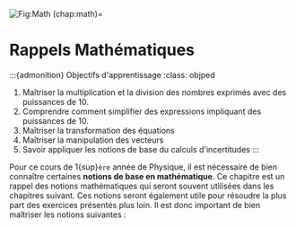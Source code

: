 ![Fig:Math](figures/Math.png)
(chap:math)=
# Rappels Mathématiques

:::{admonition} Objectifs d'apprentissage
:class: objped
1. Maîtriser la multiplication et la division des nombres exprimés avec des puissances de 10.
2. Comprendre comment simplifier des expressions impliquant des puissances de 10.
2. Maîtriser la transformation des équations
3. Maîtriser la manipulation des vecteurs
4. Savoir appliquer les notions de base du calculs d'incertitudes
:::

Pour ce cours de 1{sup}`ère` année de Physique, il est nécessaire de bien connaître certaines **notions de base en mathématique**. Ce chapitre est un rappel des notions mathématiques qui seront souvent utilisées dans les chapitres suivant. Ces notions seront également utile pour résoudre la plus part des exercices présentés plus loin. Il est donc important de bien maîtriser les notions suivantes :

```{tableofcontents}
```